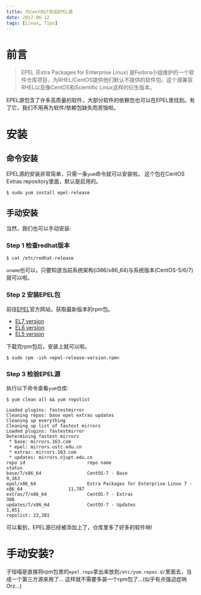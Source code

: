 ```yaml
---
title: 为CentOS7添加EPEL源
date: 2017-06-12
tags: [Linux, Tips]
---
```


# 前言
> EPEL (Extra Packages for Enterprise Linux) 是Fedora小组维护的一个软件仓库项目，为RHEL/CentOS提供他们默认不提供的软件包。这个源兼容RHEL以及像CentOS和Scientific Linux这样的衍生版本。

EPEL源包含了许多高质量的软件，大部分软件的依赖包也可以在EPEL里找到。有了它，我们不用再为软件/依赖包缺失而苦恼啦。

# 安装

## 命令安装

EPEL源的安装非常简单，只需一条`yum`命令就可以安装啦。
这个包在CentOS Extras repository里面，默认是启用的。

```
$ sudo yum install epel-release
```

## 手动安装

当然，我们也可以手动安装:

### Step 1 检查redhat版本

```
$ cat /etc/redhat-release
```
`uname`也可以，只要知道当前系统架构(i386/x86\_64)与系统版本(CentOS-5/6/7)就可以啦。

### Step 2 安装EPEL包

前往[EPEL](http://fedoraproject.org/wiki/EPEL)官方网站，获取最新版本的rpm包。

- [EL7 version](https://dl.fedoraproject.org/pub/epel/epel-release-latest-7.noarch.rpm)
- [EL6 version](https://dl.fedoraproject.org/pub/epel/epel-release-latest-6.noarch.rpm)
- [EL5 version](https://dl.fedoraproject.org/pub/epel/epel-release-latest-5.noarch.rpm)

下载完rpm包后，安装上就可以啦。

```
$ sudo rpm -ivh <epel-release-version.rpm>
```

### Step 3 检验EPEL源

执行以下命令查看`yum`仓库: 

```
$ yum clean all && yum repolist
```

```
Loaded plugins: fastestmirror
Cleaning repos: base epel extras updates
Cleaning up everything
Cleaning up list of fastest mirrors
Loaded plugins: fastestmirror
Determining fastest mirrors
 * base: mirrors.163.com
 * epel: mirrors.ustc.edu.cn
 * extras: mirrors.163.com
 * updates: mirrors.njupt.edu.cn
repo id                       repo name                                                      status
base/7/x86_64                 CentOS-7 - Base                                                 9,363
epel/x86_64                   Extra Packages for Enterprise Linux 7 - x86_64                 11,787
extras/7/x86_64               CentOS-7 - Extras                                                 380
updates/7/x86_64              CentOS-7 - Updates                                              1,851
repolist: 23,381
```

可以看到，EPEL源已经被添加上了，仓库里多了好多的软件呐!

# 手动安装?

子恒喵是直接将rpm包里的`epel.repo`拿出来放到`/etc/yum.repos.d/`里面去，当成一个第三方源来用了...
这样就不需要多装一个rpm包了...(似乎有点强迫症呐Orz...)

